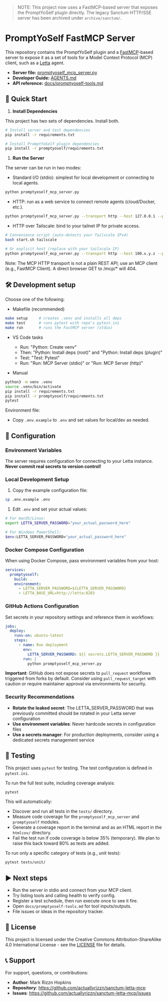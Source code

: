 > NOTE: This project now uses a FastMCP-based server that exposes the PromptYoSelf plugin directly. The legacy Sanctum HTTP/SSE server has been archived under `archive/sanctum/`.

# PromptYoSelf FastMCP Server

This repository contains the PromptYoSelf plugin and a [FastMCP](https://gofastmcp.com/)-based server to expose it as a set of tools for a Model Context Protocol (MCP) client, such as a [Letta](https://docs.letta.com/) agent.

- **Server file:** [promptyoself_mcp_server.py](promptyoself_mcp_server.py)
- **Developer Guide:** [AGENTS.md](AGENTS.md)
- **API reference:** [docs/promptyoself-tools.md](docs/promptyoself-tools.md)

## 🚀 Quick Start

1. **Install Dependencies**

  This project has two sets of dependencies. Install both.

```bash
# Install server and test dependencies
pip install -r requirements.txt

# Install PromptYoSelf plugin dependencies
pip install -r promptyoself/requirements.txt
```

1. **Run the Server**

  The server can be run in two modes:

- Standard I/O (stdio): simplest for local development or connecting to local agents.

```bash
python promptyoself_mcp_server.py
```

- HTTP: run as a web service to connect remote agents (cloud/Docker, etc.).

```bash
python promptyoself_mcp_server.py --transport http --host 127.0.0.1 --port 8000 --path /mcp
```

- HTTP over Tailscale: bind to your tailnet IP for private access.

```bash
# Convenience script (auto-detects your Tailscale IPv4)
bash start.sh tailscale

# Or explicit host (replace with your tailscale IP)
python promptyoself_mcp_server.py --transport http --host 100.x.y.z --port 8000 --path /mcp
```

Note: The MCP HTTP transport is not a plain REST API; use an MCP client (e.g., FastMCP Client). A direct browser GET to /mcp/* will 404.

## 🛠️ Development setup

Choose one of the following:

- Makefile (recommended)

```bash
make setup     # creates .venv and installs all deps
make test      # runs pytest with repo's pytest.ini
make run       # runs the FastMCP server (stdio)
```

- VS Code tasks
  - Run: "Python: Create venv"
  - Then: "Python: Install deps (root)" and "Python: Install deps (plugin)"
  - Test: "Test: Pytest"
  - Run: "Run: MCP Server (stdio)" or "Run: MCP Server (http)"

- Manual

```bash
python3 -m venv .venv
source .venv/bin/activate
pip install -r requirements.txt
pip install -r promptyoself/requirements.txt
pytest
```

Environment file:

- Copy `.env.example` to `.env` and set values for local/dev as needed.

## 🔐 Configuration

### Environment Variables

The server requires configuration for connecting to your Letta instance. **Never commit real secrets to version control!**

### Local Development Setup

1. Copy the example configuration file:

```bash
cp .env.example .env
```

1. Edit `.env` and set your actual values:

```bash
# For macOS/Linux:
export LETTA_SERVER_PASSWORD="your_actual_password_here"

# For Windows PowerShell:
$env:LETTA_SERVER_PASSWORD="your_actual_password_here"
```

### Docker Compose Configuration

When using Docker Compose, pass environment variables from your host:

```yaml
services:
  promptyoself:
    build: .
    environment:
      - LETTA_SERVER_PASSWORD=${LETTA_SERVER_PASSWORD}
      - LETTA_BASE_URL=http://letta:8283
```

### GitHub Actions Configuration

Set secrets in your repository settings and reference them in workflows:

```yaml
jobs:
  deploy:
    runs-on: ubuntu-latest
    steps:
      - name: Run deployment
        env:
          LETTA_SERVER_PASSWORD: ${{ secrets.LETTA_SERVER_PASSWORD }}
        run: |
          python promptyoself_mcp_server.py
```

**Important**: GitHub does not expose secrets to `pull_request` workflows triggered from forks by default. Consider using `pull_request_target` with caution or require maintainer approval via environments for security.

### Security Recommendations

- **Rotate the leaked secret**: The LETTA_SERVER_PASSWORD that was previously committed should be rotated in your Letta server configuration
- **Use environment variables**: Never hardcode secrets in configuration files
- **Use a secrets manager**: For production deployments, consider using a dedicated secrets management service

## 🧪 Testing

This project uses `pytest` for testing. The test configuration is defined in `pytest.ini`.

To run the full test suite, including coverage analysis:

```bash
pytest
```

This will automatically:

- Discover and run all tests in the `tests/` directory.
- Measure code coverage for the `promptyoself_mcp_server` and `promptyoself` modules.
- Generate a coverage report in the terminal and as an HTML report in the `htmlcov/` directory.
- Fail the test run if code coverage is below 35% (temporary). We plan to raise this back toward 80% as tests are added.

To run only a specific category of tests (e.g., unit tests):

```bash
pytest tests/unit/
```

## ▶️ Next steps

- Run the server in stdio and connect from your MCP client.
- Try listing tools and calling health to verify config.
- Register a test schedule, then run execute once to see it fire.
- Open `docs/promptyoself-tools.md` for tool inputs/outputs.
- File issues or ideas in the repository tracker.

## 📄 License

This project is licensed under the Creative Commons Attribution-ShareAlike 4.0 International License - see the [LICENSE](LICENSE) file for details.

## 📞 Support

For support, questions, or contributions:

- **Author**: Mark Rizzn Hopkins
- **Repository**: <https://github.com/actuallyrizzn/sanctum-letta-mcp>
- **Issues**: <https://github.com/actuallyrizzn/sanctum-letta-mcp/issues>
